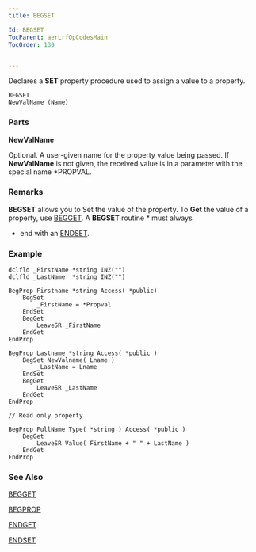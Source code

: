 ```yaml
---
title: BEGSET

Id: BEGSET
TocParent: aerLrfOpCodesMain
TocOrder: 130


---
```


Declares a **SET** property procedure used to assign a value to a property. 

```
BEGSET   
NewValName (Name)
```

### Parts

**NewValName** 

Optional. A user-given name for the property value being passed. If **NewValName** is not given, the received value is in a parameter with the special name *PROPVAL.


### Remarks
**BEGSET**  allows you to Set the value of the property. To **Get** the value of a property, use [BEGGET](BEGGET.html).  A **BEGSET**  routine * must always
 *  end with an [ENDSET](ENDSET.html).

### Example

```
dclfld _FirstName *string INZ("")
dclfld _LastName  *string INZ("")       

BegProp Firstname *string Access( *public)
    BegSet
        _FirstName = *Propval
    EndSet                       
    BegGet              
        LeaveSR _FirstName
    EndGet
EndProp

BegProp Lastname *string Access( *public )
    BegSet NewValname( Lname )
        _LastName = Lname
    EndSet
    BegGet
        LeaveSR _LastName
    EndGet
EndProp

// Read only property

BegProp FullName Type( *string ) Access( *public )
    BegGet
        LeaveSR Value( FirstName + " " + LastName )
    EndGet
EndProp
```

### See Also
[BEGGET](BEGGET.html)

[BEGPROP](BEGPROP.html)

[ENDGET](ENDGET.html)

[ENDSET](ENDSET.html) 
